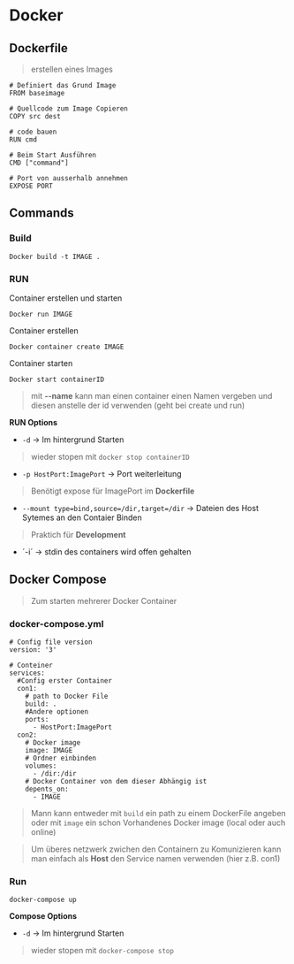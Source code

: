 # Docker

## Dockerfile

> erstellen eines Images

```DOCKER
# Definiert das Grund Image
FROM baseimage

# Quellcode zum Image Copieren
COPY src dest

# code bauen
RUN cmd

# Beim Start Ausführen
CMD ["command"]

# Port von ausserhalb annehmen
EXPOSE PORT
```

## Commands

### Build

```
Docker build -t IMAGE .
```

### RUN

Container erstellen und starten

```
Docker run IMAGE
```

Container erstellen

```
Docker container create IMAGE
```

Container starten

```
Docker start containerID
```

> mit **--name** kann man einen container einen Namen vergeben und diesen anstelle der id verwenden (geht bei create und run)

**RUN Options**

- `-d` -> Im hintergrund Starten

> wieder stopen mit `docker stop containerID`

- `-p HostPort:ImagePort` -> Port weiterleitung

> Benötigt expose für ImagePort im **Dockerfile**

- `--mount type=bind,source=/dir,target=/dir` -> Dateien des Host Sytemes an den Contaier Binden

> Praktich für **Development**

- ´-i´ -> stdin des containers wird offen gehalten

## Docker Compose

> Zum starten mehrerer Docker Container

### docker-compose.yml

```DOCKER
# Config file version
version: '3'

# Conteiner
services:
  #Config erster Container
  con1:
    # path to Docker File
    build: .
    #Andere optionen
    ports:
      - HostPort:ImagePort
  con2:
    # Docker image
    image: IMAGE
    # Ordner einbinden
    volumes:
      - /dir:/dir
    # Docker Container von dem dieser Abhängig ist
    depents_on:
      - IMAGE
```

> Mann kann entweder mit `build` ein path zu einem DockerFile angeben oder mit `image` ein schon Vorhandenes Docker image (local oder auch online)

> Um überes netzwerk zwichen den Containern zu Komunizieren kann man einfach als **Host** den Service namen verwenden (hier z.B. con1)

### Run

```
docker-compose up
```

**Compose Options**

- `-d` -> Im hintergrund Starten

> wieder stopen mit `docker-compose stop`
